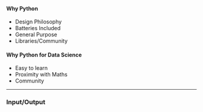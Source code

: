 
#### Why Python
- Design Philosophy
- Batteries Included 
- General Purpose
- Libraries/Community

#### Why Python for Data Science
- Easy to learn
- Proximity with Maths
- Community

<hr>

### Input/Output
